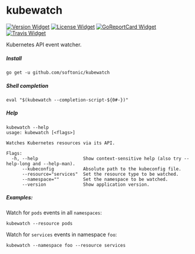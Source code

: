 # kubewatch

[![Version Widget]][Version] [![License Widget]][License] [![GoReportCard Widget]][GoReportCard] [![Travis Widget]][Travis]

[Version]: https://github.com/softonic/kubewatch/releases
[Version Widget]: https://img.shields.io/github/release/softonic/kubewatch.svg?maxAge=60
[License]: http://www.apache.org/licenses/LICENSE-2.0.txt
[License Widget]: https://img.shields.io/badge/license-APACHE2-1eb0fc.svg
[GoReportCard]: https://goreportcard.com/report/softonic/kubewatch
[GoReportCard Widget]: https://goreportcard.com/badge/softonic/kubewatch
[Travis]: https://travis-ci.org/softonic/kubewatch
[Travis Widget]: https://travis-ci.org/softonic/kubewatch.svg?branch=master

Kubernetes API event watcher.

##### Install

```
go get -u github.com/softonic/kubewatch
```

##### Shell completion

```
eval "$(kubewatch --completion-script-${0#-})"
```

##### Help

```
kubewatch --help
usage: kubewatch [<flags>]

Watches Kubernetes resources via its API.

Flags:
  -h, --help                 Show context-sensitive help (also try --help-long and --help-man).
      --kubeconfig           Absolute path to the kubeconfig file.
      --resource="services"  Set the resource type to be watched.
      --namespace=""         Set the namespace to be watched.
      --version              Show application version.
```

##### Examples:

Watch for `pods` events in all `namespaces`:
```
kubewatch --resource pods
```

Watch for `services` events in namespace `foo`:
```
kubewatch --namespace foo --resource services
```
